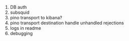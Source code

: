 1. DB auth
1. subsquid
1. pino transport to kibana?
1. pino transport destination handle unhandled rejections
1. logs in readme
1. debugging
